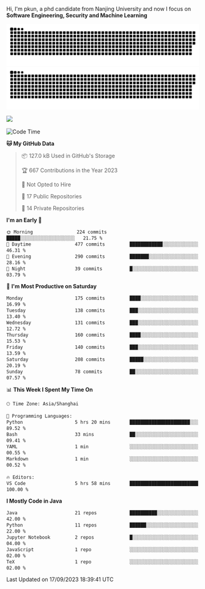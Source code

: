 Hi, I'm pkun, a phd candidate from Nanjing University and now I focus on **Software Engineering, Security and Machine Learning**

![GitHub Snake Light](https://github.com/pppppkun/pppppkun/blob/output/github-snake.svg#gh-light-mode-only)
![GitHub Snake dark](https://github.com/pppppkun/pppppkun/blob/output/github-snake-dark.svg#gh-dark-mode-only)

![](https://komarev.com/ghpvc/?username=pppppkun)
<!--START_SECTION:waka-->
![Code Time](http://img.shields.io/badge/Code%20Time-1%2C918%20hrs%2039%20mins-blue)

**🐱 My GitHub Data** 

> 📦 127.0 kB Used in GitHub's Storage 
 > 
> 🏆 667 Contributions in the Year 2023
 > 
> 🚫 Not Opted to Hire
 > 
> 📜 17 Public Repositories 
 > 
> 🔑 14 Private Repositories 
 > 
**I'm an Early 🐤** 

```text
🌞 Morning                224 commits         █████░░░░░░░░░░░░░░░░░░░░   21.75 % 
🌆 Daytime                477 commits         ████████████░░░░░░░░░░░░░   46.31 % 
🌃 Evening                290 commits         ███████░░░░░░░░░░░░░░░░░░   28.16 % 
🌙 Night                  39 commits          █░░░░░░░░░░░░░░░░░░░░░░░░   03.79 % 
```
📅 **I'm Most Productive on Saturday** 

```text
Monday                   175 commits         ████░░░░░░░░░░░░░░░░░░░░░   16.99 % 
Tuesday                  138 commits         ███░░░░░░░░░░░░░░░░░░░░░░   13.40 % 
Wednesday                131 commits         ███░░░░░░░░░░░░░░░░░░░░░░   12.72 % 
Thursday                 160 commits         ████░░░░░░░░░░░░░░░░░░░░░   15.53 % 
Friday                   140 commits         ███░░░░░░░░░░░░░░░░░░░░░░   13.59 % 
Saturday                 208 commits         █████░░░░░░░░░░░░░░░░░░░░   20.19 % 
Sunday                   78 commits          ██░░░░░░░░░░░░░░░░░░░░░░░   07.57 % 
```


📊 **This Week I Spent My Time On** 

```text
🕑︎ Time Zone: Asia/Shanghai

💬 Programming Languages: 
Python                   5 hrs 20 mins       ██████████████████████░░░   89.52 % 
Bash                     33 mins             ██░░░░░░░░░░░░░░░░░░░░░░░   09.41 % 
YAML                     1 min               ░░░░░░░░░░░░░░░░░░░░░░░░░   00.55 % 
Markdown                 1 min               ░░░░░░░░░░░░░░░░░░░░░░░░░   00.52 % 

🔥 Editors: 
VS Code                  5 hrs 58 mins       █████████████████████████   100.00 % 
```

**I Mostly Code in Java** 

```text
Java                     21 repos            ██████████░░░░░░░░░░░░░░░   42.00 % 
Python                   11 repos            ██████░░░░░░░░░░░░░░░░░░░   22.00 % 
Jupyter Notebook         2 repos             █░░░░░░░░░░░░░░░░░░░░░░░░   04.00 % 
JavaScript               1 repo              ░░░░░░░░░░░░░░░░░░░░░░░░░   02.00 % 
TeX                      1 repo              ░░░░░░░░░░░░░░░░░░░░░░░░░   02.00 % 
```




 Last Updated on 17/09/2023 18:39:41 UTC
<!--END_SECTION:waka-->
